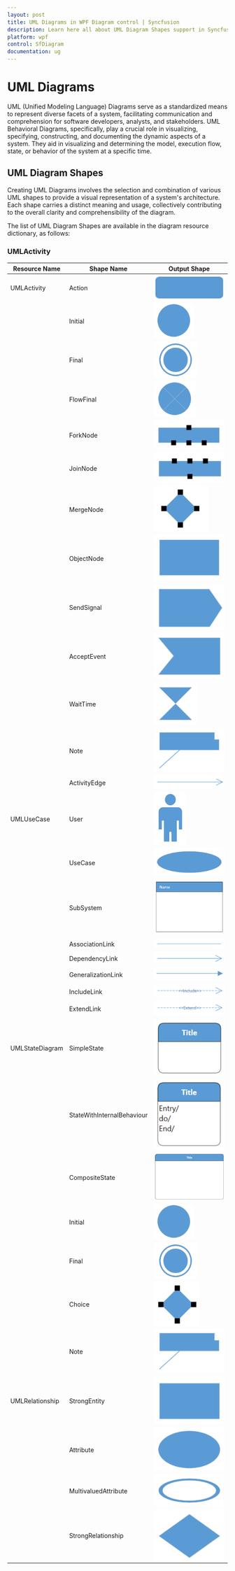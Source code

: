 ```yaml
---
layout: post
title: UML Diagrams in WPF Diagram control | Syncfusion
description: Learn here all about UML Diagram Shapes support in Syncfusion WPF Diagram (SfDiagram) control, its elements and more.
platform: wpf
control: SfDiagram
documentation: ug
---
```


# UML Diagrams

UML (Unified Modeling Language) Diagrams serve as a standardized means to represent diverse facets of a system, facilitating communication and comprehension for software developers, analysts, and stakeholders. UML Behavioral Diagrams, specifically, play a crucial role in visualizing, specifying, constructing, and documenting the dynamic aspects of a system. They aid in visualizing and determining the model, execution flow, state, or behavior of the system at a specific time.

## UML Diagram Shapes

Creating UML Diagrams involves the selection and combination of various UML shapes to provide a visual representation of a system's architecture. Each shape carries a distinct meaning and usage, collectively contributing to the overall clarity and comprehensibility of the diagram.

The list of UML Diagram Shapes are available in the diagram resource dictionary, as follows:

### UMLActivity

| Resource Name | Shape Name | Output Shape |
|---|---|---|
| UMLActivity | Action | ![Action](UMLShapes_images/Action.png) |
|  | Initial | ![Initial](UMLShapes_images/Initial.png) |
|  | Final| ![Final](UMLShapes_images/Final.png) |
|  | FlowFinal | ![FlowFinal](UMLShapes_images/FlowFinal.png) |
|  | ForkNode | ![ForkNode](UMLShapes_images/ForkNode.png) |
|  | JoinNode | ![JoinNode](UMLShapes_images/JoinNode.png) |
|  | MergeNode | ![MergeNode](UMLShapes_images/MergeNode.png) |
|  | ObjectNode | ![ObjectNode](UMLShapes_images/ObjectNode.png) |
|  | SendSignal | ![SendSignal](UMLShapes_images/SendSignal.png) |
|  | AcceptEvent | ![AcceptEvent](UMLShapes_images/AcceptEvent.png) |
|  | WaitTime | ![WaitTime](UMLShapes_images/WaitTime.png) |
|  | Note | ![Note](UMLShapes_images/Note.png) |
|  | ActivityEdge | ![ActivityEdge](UMLShapes_images/ActivityEdge.png) |
| UMLUseCase | User | ![User](UMLShapes_images/User.png) |
|  | UseCase | ![UseCase](UMLShapes_images/UseCase.png) |
|  | SubSystem | ![SubSystem](UMLShapes_images/SubSystem.png) |
|  | AssociationLink | ![AssociationLink](UMLShapes_images/AssociationLink.png) |
|  | DependencyLink | ![DependencyLink](UMLShapes_images/DependencyLink.png) |
|  | GeneralizationLink| ![GeneralizationLink](UMLShapes_images/GeneralizationLink.png) |
|  | IncludeLink | ![IncludeLink](UMLShapes_images/IncludeLink.png) |
|  | ExtendLink | ![ExtendLink](UMLShapes_images/ExtendLink.png) |
| UMLStateDiagram | SimpleState | ![SimpleState](UMLShapes_images/SimpleState.png) |
|  | StateWithInternalBehaviour| ![StateWithInternalBehaviour](UMLShapes_images/StateWithInternalBehaviour.png) |
|  | CompositeState | ![CompositeState](UMLShapes_images/CompositeState.png) |
|  | Initial | ![Initial](UMLShapes_images/Initial.png) |
|  | Final | ![Final](UMLShapes_images/Final.png) |
|  | Choice| ![Choice](UMLShapes_images/Choice.png) |
|  | Note | ![Note](UMLShapes_images/Note.png) |
| UMLRelationship | StrongEntity | ![StrongEntity](UMLShapes_images/StrongEntity.png) |
|  | Attribute | ![Attribute](UMLShapes_images/Attribute.png) |
|  | MultivaluedAttribute | ![MultivaluedAttribute](UMLShapes_images/MultivaluedAttribute.png) |
|  | StrongRelationship | ![StrongRelationship](UMLShapes_images/StrongRelationship.png) |
